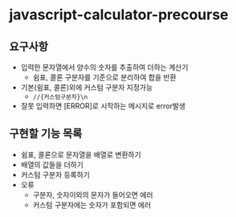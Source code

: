 # javascript-calculator-precourse

## 요구사항

- 입력한 문자열에서 양수의 숫자를 추출하여 더하는 계산기
  - 쉼표, 콜론 구분자를 기준으로 분리하여 합을 반환
- 기본(쉼표, 콜론)외에 커스텀 구분자 지정가능
  - `//{커스텀구분자}\n`
- 잘못 입력하면 [ERROR]로 시작하는 메시지로 error발생

## 구현할 기능 목록

- 쉼표, 콜론으로 문자열을 배열로 변환하기
- 배열의 값들을 더하기
- 커스텀 구분자 등록하기
- 오류
  - 구분자, 숫자이외의 문자가 들어오면 에러
  - 커스텀 구분자에는 숫자가 포함되면 에러

